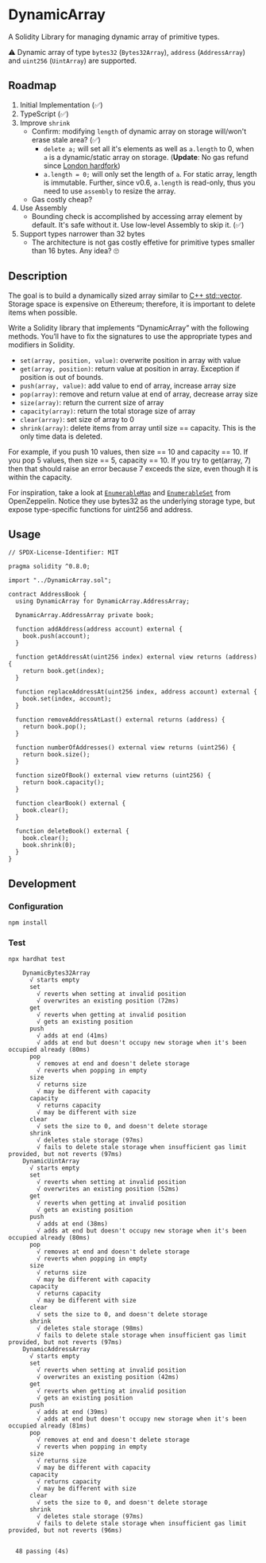 # DynamicArray

A Solidity Library for managing dynamic array of primitive types.

⚠️ Dynamic array of type `bytes32` (`Bytes32Array`), `address` (`AddressArray`) and `uint256` (`UintArray`) are supported.

## Roadmap

1. Initial Implementation (✅)
2. TypeScript (✅)
3. Improve `shrink`
   - Confirm: modifying `length` of dynamic array on storage will/won't erase stale area? (✅)
      - `delete a;` will set all it's elements as well as `a.length` to 0, when `a` is a dynamic/static array on storage. (**Update**: No gas refund since [London hardfork](https://eips.ethereum.org/EIPS/eip-3298))
      - `a.length = 0;` will only set the length of `a`. For static array, length is immutable. Further, since v0.6, `a.length` is read-only, thus you need to use `assembly` to resize the array.
   - Gas costly cheap?
4. Use Assembly
   - Bounding check is accomplished by accessing array element by default. It's safe without it. Use low-level Assembly to skip it. (✅)
5. Support types narrower than 32 bytes
   - The architecture is not gas costly effetive for primitive types smaller than 16 bytes. Any idea? 🙄

## Description

The goal is to build a dynamically sized array similar to [C++ std::vector](https://en.cppreference.com/w/cpp/container/vector). Storage space is expensive on Ethereum; therefore, it is important to delete items when possible.

Write a Solidity library that implements “DynamicArray” with the following methods. You’ll have to fix the signatures to use the appropriate types and modifiers in Solidity.

- `set(array, position, value)`: overwrite position in array with value
- `get(array, position)`: return value at position in array. Exception if position is out of bounds.
- `push(array, value)`: add value to end of array, increase array size
- `pop(array)`: remove and return value at end of array, decrease array size
- `size(array)`: return the current size of array
- `capacity(array)`: return the total storage size of array
- `clear(array)`: set size of array to 0
- `shrink(array)`: delete items from array until size == capacity. This is the only time data is deleted.

For example, if you push 10 values, then size == 10 and capacity == 10. If you pop 5 values, then size == 5, capacity == 10. If you try to get(array, 7) then that should raise an error because 7 exceeds the size, even though it is within the capacity.

For inspiration, take a look at [`EnumerableMap`](https://github.com/OpenZeppelin/openzeppelin-contracts/blob/master/contracts/utils/structs/EnumerableMap.sol) and [`EnumerableSet`](https://github.com/OpenZeppelin/openzeppelin-contracts/blob/master/contracts/utils/structs/EnumerableSet.sol) from OpenZeppelin. Notice they use bytes32 as the underlying storage type, but expose type-specific functions for uint256 and address.

## Usage

```solidity
// SPDX-License-Identifier: MIT

pragma solidity ^0.8.0;

import "../DynamicArray.sol";

contract AddressBook {
  using DynamicArray for DynamicArray.AddressArray;

  DynamicArray.AddressArray private book;

  function addAddress(address account) external {
    book.push(account);
  }

  function getAddressAt(uint256 index) external view returns (address) {
    return book.get(index);
  }

  function replaceAddressAt(uint256 index, address account) external {
    book.set(index, account);
  }

  function removeAddressAtLast() external returns (address) {
    return book.pop();
  }

  function numberOfAddresses() external view returns (uint256) {
    return book.size();
  }

  function sizeOfBook() external view returns (uint256) {
    return book.capacity();
  }

  function clearBook() external {
    book.clear();
  }

  function deleteBook() external {
    book.clear();
    book.shrink(0);
  }
}

```

## Development

### Configuration

```
npm install
```

### Test

```
npx hardhat test
```

```
    DynamicBytes32Array
      √ starts empty
      set
        √ reverts when setting at invalid position
        √ overwrites an existing position (72ms)
      get
        √ reverts when getting at invalid position
        √ gets an existing position
      push
        √ adds at end (41ms)
        √ adds at end but doesn't occupy new storage when it's been occupied already (80ms)
      pop
        √ removes at end and doesn't delete storage
        √ reverts when popping in empty
      size
        √ returns size
        √ may be different with capacity
      capacity
        √ returns capacity
        √ may be different with size
      clear
        √ sets the size to 0, and doesn't delete storage
      shrink
        √ deletes stale storage (97ms)
        √ fails to delete stale storage when insufficient gas limit provided, but not reverts (97ms)
    DynamicUintArray
      √ starts empty
      set
        √ reverts when setting at invalid position
        √ overwrites an existing position (52ms)
      get
        √ reverts when getting at invalid position
        √ gets an existing position
      push
        √ adds at end (38ms)
        √ adds at end but doesn't occupy new storage when it's been occupied already (80ms)
      pop
        √ removes at end and doesn't delete storage
        √ reverts when popping in empty
      size
        √ returns size
        √ may be different with capacity
      capacity
        √ returns capacity
        √ may be different with size
      clear
        √ sets the size to 0, and doesn't delete storage
      shrink
        √ deletes stale storage (98ms)
        √ fails to delete stale storage when insufficient gas limit provided, but not reverts (97ms)
    DynamicAddressArray
      √ starts empty
      set
        √ reverts when setting at invalid position
        √ overwrites an existing position (42ms)
      get
        √ reverts when getting at invalid position
        √ gets an existing position
      push
        √ adds at end (39ms)
        √ adds at end but doesn't occupy new storage when it's been occupied already (81ms)
      pop
        √ removes at end and doesn't delete storage
        √ reverts when popping in empty
      size
        √ returns size
        √ may be different with capacity
      capacity
        √ returns capacity
        √ may be different with size
      clear
        √ sets the size to 0, and doesn't delete storage
      shrink
        √ deletes stale storage (97ms)
        √ fails to delete stale storage when insufficient gas limit provided, but not reverts (96ms)


  48 passing (4s)
```
